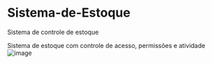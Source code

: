 # Sistema-de-Estoque
Sistema de controle de estoque

Sistema de estoque com controle de acesso, permissões e atividade 
![image](https://user-images.githubusercontent.com/56842943/180453730-ac352d7b-93c9-43ea-bd27-df84cb5ee8a9.png)
